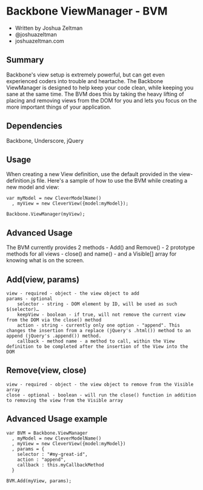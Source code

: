# Backbone ViewManager - BVM
- Written by Joshua Zeltman
- @joshuazeltman
- joshuazeltman.com

## Summary
Backbone's view setup is extremely powerful, but can get even experienced coders into trouble and heartache. The Backbone ViewManager is designed to help keep your code clean, while keeping you sane at the same time. The BVM does this by taking the heavy lifting of placing and removing views from the DOM for you and lets you focus on the more important things of your application.

## Dependencies
Backbone, Underscore, jQuery

## Usage
When creating a new View definition, use the default provided in the view-definition.js file. Here's a sample of how to use the BVM while creating a new model and view:

	var myModel = new CleverModelName()
	  , myView = new CleverView({model:myModel});
	  
	Backbone.ViewManager(myView);
	
## Advanced Usage
The BVM currently provides 2 methods - Add() and Remove() - 2 prototype methods for all views - close() and name() - and a Visible[] array for knowing what is on the screen. 

## Add(view, params)
	view - required - object - the view object to add
	params - optional 
		selector - string - DOM element by ID, will be used as such $(selector)…
		keepView - boolean - if true, will not remove the current view from the DOM via the close() method
		action - string - currently only one option - "append". This changes the insertion from a replace (jQuery's .html()) method to an append (jQuery's .append()) method.
		callback - method name - a method to call, within the View definition to be completed after the insertion of the View into the DOM
		
## Remove(view, close)
	view - required - object - the view object to remove from the Visible array
	close - optional - boolean - will run the close() function in addition to removing the view from the Visible array
		
## Advanced Usage example

	var BVM = Backbone.ViewManager
	  , myModel = new CleverModelName()
	  , myView = new CleverView({model:myModel})
	  , params = {
	  	selector : "#my-great-id",
	  	action : "append",
	  	callback : this.myCallbackMethod
	  }
	  
	BVM.Add(myView, params);